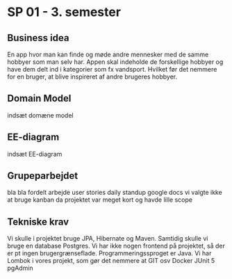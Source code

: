 # SP 01 - 3. semester 

## Business idea
En app hvor man kan finde og møde andre mennesker med de samme hobbyer som man selv har. 
Appen skal indeholde de forskellige hobbyer og have dem delt ind i kategorier som fx vandsport. 
Hvilket før det nemmere for en bruger, at blive inspireret af andre brugeres hobbyer. 

## Domain Model
indsæt domæne model 

## EE-diagram
indsæt EE-diagram

## Grupeparbejdet
bla bla
fordelt arbejde
user stories
daily standup
google docs
vi valgte ikke at bruge kanban da projektet var meget kort og havde lille scope 

## Tekniske krav    
Vi skulle i projektet bruge JPA, Hibernate og Maven. Samtidig skulle vi bruge en database Postgres.
Vi har ikke nogen frontend på projektet, så der er pt ingen brugergrænseflade. Programmeringssproget er Java. 
Vi har Lombok i vores projekt, som gør det nemmere at 
GIT osv 
Docker 
JUnit 5
pgAdmin

